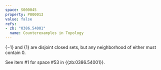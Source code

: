 ```yaml
---
space: S000045
property: P000013
value: false
refs:
- zb: "0386.54001"
  name: Counterexamples in Topology
---
```


$\{-1\}$ and $\{1\}$ are disjoint closed sets, but any neighborhood of either must contain 0.

See item #1 for space #53 in {{zb:0386.54001}}.

